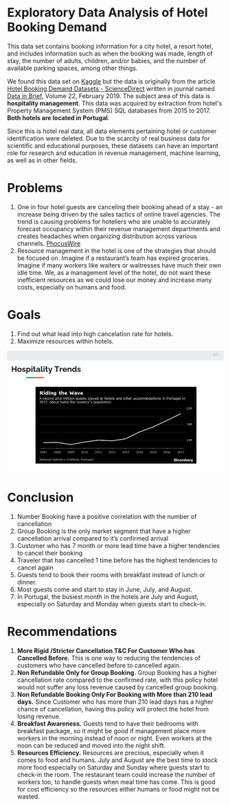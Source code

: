 # Exploratory Data Analysis of Hotel Booking Demand
This data set contains booking information for a city hotel, a resort hotel, and includes information such as when the booking was made, length of stay, the number of adults, children, and/or babies, and the number of available parking spaces, among other things.

We found this data set on [Kaggle](https://www.kaggle.com/jessemostipak/hotel-booking-demand) but the data is originally from the article [Hotel Booking Demand Datasets - ScienceDirect](https://www.sciencedirect.com/science/article/pii/S2352340918315191) written in journal named [Data in Brief](https://www.sciencedirect.com/journal/data-in-brief), Volume 22, February 2019. 
The subject area of this data is **hospitality management**. This data was acquired by extraction from hotel's Property Management System (PMS) SQL databases from 2015 to 2017. **Both hotels are located in Portugal**.

Since this is hotel real data, all data elements pertaining hotel or customer identification were deleted. Due to the scarcity of real business data for scientific and educational purposes, these datasets can have an important role for research and education in revenue management, machine learning, as well as in other fields.

# Problems
1. One in four hotel guests are canceling their booking ahead of a stay - an increase being driven by the sales tactics of online travel agencies.
The trend is causing problems for hoteliers who are unable to accurately forecast occupancy within their revenue management departments and creates headaches when organizing distribution across various channels. [PhocusWire](https://www.phocuswire.com/Hotel-distribution-market-share-distribution-analysis#:~:text=The%20average%20cancelation%20rate%20in,of%206.4%25%20over%20four%20years)
2. Resource management in the hotel is one of the strategies that should be focused on. Imagine if a restaurant’s team has expired groceries. Imagine if many workers like waiters or waitresses have much their own idle time. 
We, as a management level of the hotel, do not want these inefficient resources as we could lose our money and increase many costs, especially on humans and food.

# Goals
1. Find out what lead into high cancelation rate for hotels.
2. Maximize resources within hotels.


![market problems](https://github.com/brdx88/hotel_booking_demand_EDA/blob/main/1.png)




# Conclusion
1. Number Booking have a positive correlation with the number of cancellation
2. Group Booking is the only market segment that have a higher cancellation  arrival  compared to it’s confirmed arrival
3. Customer who has 7 month or more lead time have a higher tendencies to cancel their booking
4. Traveler that has cancelled 1 time before has the highest tendencies to cancel again
5. Guests tend to book their rooms with breakfast instead of lunch or dinner.
6. Most guests come and start to stay in June, July, and August.
7. In Portugal, the busiest month in the hotels are July and August, especially on Saturday and Monday when guests start to check-in.

# Recommendations
1. **More Rigid /Stricter  Cancellation T&C  For Customer Who has Cancelled Before.** This is  one way to  reducing the tendencies of customers who have cancelled before to cancelled again.
2. **Non Refundable Only for Group Booking.** Group Booking has a higher cancellation rate compared to the confirmed rate,  with this policy hotel would not suffer  any loss revenue caused by cancelled group booking.
3. **Non Refundable Booking Only For Booking with More than 210 lead days.** Since Customer who has more than 210  lead days has a higher chance of cancellation, having this policy will protect the hotel from losing revenue.
4. **Breakfast Awareness.** Guests tend to have their bedrooms with breakfast package, so it might be good if management place more workers in the morning instead of noon or night. Even workers at the noon can be reduced and moved into the night shift. 
5. **Resources Efficiency.** Resources are precious, especially when it comes to food and humans. July and August are the best time to stock more food especially on Saturday and Sunday where guests start to check-in the room. The restaurant team could increase the number of workers too, to handle guests when meal time has come. This is good for cost efficiency so the resources either humans or food might not be wasted.
